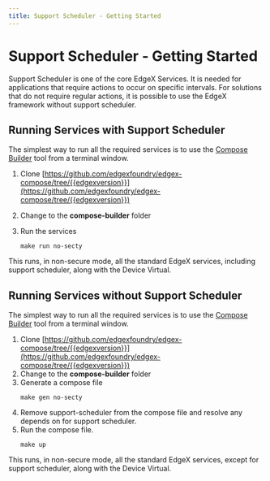 ```yaml
---
title: Support Scheduler - Getting Started
---
```


# Support Scheduler - Getting Started

Support Scheduler is one of the core EdgeX Services. It is needed for applications that require actions to occur on specific intervals.
For solutions that do not require regular actions, it is possible to use the EdgeX framework without support scheduler.

## Running Services with Support Scheduler

The simplest way to run all the required services is to use the [Compose Builder](https://github.com/edgexfoundry/edgex-compose/tree/{{edgexversion}}/compose-builder) tool from a terminal window.

1. Clone [https://github.com/edgexfoundry/edgex-compose/tree/{{edgexversion}}](https://github.com/edgexfoundry/edgex-compose/tree/{{edgexversion}})

2. Change to the **compose-builder** folder

3. Run the services
    ```
    make run no-secty
    ```
This runs, in non-secure mode, all the standard EdgeX services, including support scheduler, along with the Device Virtual.

## Running Services without Support Scheduler
The simplest way to run all the required services is to use the [Compose Builder](https://github.com/edgexfoundry/edgex-compose/tree/{{edgexversion}}/compose-builder) tool from a terminal window.

1. Clone [https://github.com/edgexfoundry/edgex-compose/tree/{{edgexversion}}](https://github.com/edgexfoundry/edgex-compose/tree/{{edgexversion}})
2. Change to the **compose-builder** folder
3. Generate a compose file
    ```
    make gen no-secty
    ```
4. Remove support-scheduler from the compose file and resolve any depends on for support scheduler.
5. Run the compose file.
    ```
    make up
    ```
This runs, in non-secure mode, all the standard EdgeX services, except for support scheduler, along with the Device Virtual.

